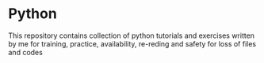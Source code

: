 # Python
 This repository contains collection of python tutorials and exercises written by me for training, practice, availability, re-reding and safety for loss of files and codes
